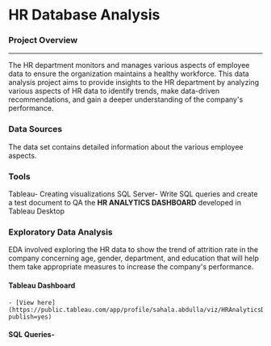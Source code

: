 # HR Database Analysis

### Project Overview
--- 

The HR department monitors and manages various aspects of employee data to ensure the organization maintains a healthy workforce. This data analysis project aims to provide insights to the HR department by analyzing various aspects of HR data to identify trends, make data-driven recommendations, and gain a deeper understanding of the company's performance.

### Data Sources

The data set contains detailed information about the various employee aspects.

### Tools 

Tableau- Creating visualizations
SQL Server- Write SQL queries and create a test document to QA the **HR ANALYTICS DASHBOARD** developed in Tableau Desktop

### Exploratory Data Analysis

EDA involved exploring the HR data to show the trend of attrition rate in the company concerning age, gender, department, and education that will help them take appropriate measures to increase the company's performance.

#### Tableau Dashboard
    - [View here](https://public.tableau.com/app/profile/sahala.abdulla/viz/HRAnalyticsDashboard_17106862778150/HRANALYTICSDASHBOARD?publish=yes)

#### SQL Queries- 



